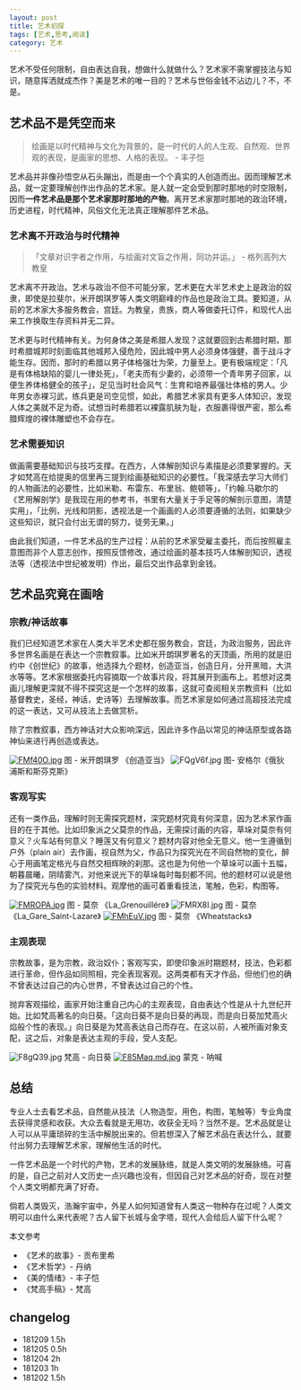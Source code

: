 ```yaml
---
layout: post
title: 艺术初探
tags: [艺术,思考,阅读]
category: 艺术
---
```


艺术不受任何限制，自由表达自我，想做什么就做什么？艺术家不需掌握技法与知识，随意挥洒就成杰作？美是艺术的唯一目的？艺术与世俗金钱不沾边儿？不，不是。

## 艺术品不是凭空而来

> 绘画是以时代精神与文化为背景的，是一时代的人的人生观、自然观、世界观的表现，是画家的思想、人格的表现。 -  丰子恺

艺术品并非像孙悟空从石头蹦出，而是由一个个真实的人创造而出。因而理解艺术品，就一定要理解创作出作品的艺术家。是人就一定会受到那时那地的时空限制，因而**一件艺术品是那个艺术家那时那地的产物**。离开艺术家那时那地的政治环境，历史进程，时代精神，风俗文化无法真正理解那件艺术品。

### 艺术离不开政治与时代精神

> 「文章对识字者之作用，与绘画对文盲之作用，同功并运。」 - 格列高列大教皇

艺术离不开政治。艺术与政治不但不可能分家，艺术更在大半艺术史上是政治的奴隶，即使是拉斐尔，米开朗琪罗等人类文明巅峰的作品也是政治工具。要知道，从前的艺术家大多服务教会，宫廷。为教皇，贵族，商人等做委托订件，和现代人出来工作换取生存资料并无二异。

艺术更与时代精神有关。为何身体之美是希腊人发现？这就要回到古希腊时期，那时希腊城邦时刻面临其他城邦入侵危险，因此城中男人必须身体强健，善于战斗才能生存。因而，那时的希腊以男子体格强壮为荣，力量至上。更有极端规定：「凡是有体格缺陷的婴儿一律处死」，「老夫而有少妻的，必须带一个青年男子回家，以便生养体格健全的孩子」，足见当时社会风气：生育和培养最强壮体格的男人。少年男女赤裸习武，练兵更是司空见惯，如此，希腊艺术家具有更多人体知识，发现人体之美就不足为奇。试想当时希腊若以裸露肌肤为耻，衣服裹得很严密，那么希腊辉煌的裸体雕塑也不会存在。

### 艺术需要知识

做画需要基础知识与技巧支撑。在西方，人体解剖知识与素描是必须要掌握的。天才如梵高在给提奥的信里再三提到绘画基础知识的必要性。「我深感去学习大师们的人物画法的必要性，比如米勒、布雷东、布里翁、鲍顿等」，「约翰.马歇尔的《艺用解剖学》是我现在用的参考书，书里有大量关于手足等的解剖示意图，清楚实用」，「比例，光线和阴影，透视法是一个画画的人必须要遵循的法则，如果缺少这些知识，就只会付出无谓的努力，徒劳无果。」

由此我们知道，一件艺术品的生产过程：从前的艺术家受雇主委托，而后按照雇主意图而非个人意志创作，按照反馈修改，通过绘画的基本技巧人体解剖知识，透视法等（透视法中世纪被发明）作出，最后交出作品拿到金钱。

## 艺术品究竟在画啥

### 宗教/神话故事
我们已经知道艺术家在人类大半艺术史都在服务教会，宫廷，为政治服务，因此许多世界名画是在表达一个宗教叙事。比如米开朗琪罗著名的天顶画，所用的就是旧约中《创世纪》的故事，他选择九个题材，创造亚当，创造日月，分开黑暗，大洪水等等。艺术家根据委托内容摘取一个故事片段，将其展开到画布上。若想对这类画儿理解更深就不得不探究这是一个怎样的故事，这就可查阅相关宗教资料（比如基督教史，圣经，神话，史诗等）去理解故事。而艺术家是如何通过高超技法完成的这一表达，又可从技法上去做赏析。

除了宗教叙事，西方神话对大众影响深远，因此许多作品以常见的神话原型或各路神仙来进行再创造或表达。

[![FMf40O.jpg](https://s1.ax1x.com/2018/12/04/FMf40O.jpg)](https://imgchr.com/i/FMf40O)
图 - 米开朗琪罗 《创造亚当》
![FQgV6f.jpg](https://s1.ax1x.com/2018/12/04/FQgV6f.jpg)
图- 安格尔《俄狄浦斯和斯芬克斯》

### 客观写实
还有一类作品，理解时则无需探究题材，深究题材究竟有何深意，因为艺术家作画目的在于其他。比如印象派之父莫奈的作品，无需探讨画的内容，草垛对莫奈有何意义？火车站有何意义？睡莲又有何意义？题材内容对他全无意义。他一生遵循到户外（plain air）去作画，视自然为父，作品只为探究光在不同自然物的变化，醉心于用画笔定格光与自然交相辉映的刹那。这也是为何他一个草垛可以画十五幅，朝暮晨曦，阴晴雾汽，对他来说光下的草垛每时每刻都不同。他的题材可以说是他为了探究光与色的实验材料。观摩他的画可着重看技法，笔触，色彩，构图等。

[![FMROPA.jpg](https://s1.ax1x.com/2018/12/04/FMROPA.jpg)](https://imgchr.com/i/FMROPA)
图 - 莫奈 《La_Grenouillére》
![FMRX8I.jpg](https://s1.ax1x.com/2018/12/04/FMRX8I.jpg)
图 - 莫奈 《La_Gare_Saint-Lazare》
[![FMhEuV.jpg](https://s1.ax1x.com/2018/12/04/FMhEuV.jpg)](https://imgchr.com/i/FMhEuV)
图 - 莫奈 《Wheatstacks》

### 主观表现
宗教故事，是为宗教，政治奴仆；客观写实，即使印象派时期题材，技法，色彩都进行革命，但作品如同照相，完全表现客观。这两类都有天才作品，但他们也的确不曾表达过自己的内心世界，不曾表达过自己的个性。

抛弃客观描绘，画家开始注重自己内心的主观表现，自由表达个性是从十九世纪开始。比如梵高著名的向日葵。「这向日葵不是向日葵的再现，而是向日葵加梵高火焰般个性的表现。」向日葵是为梵高表达自己而存在。在这以前，人被所画对象支配，这之后，对象是表达主观的手段，受人支配。

![F8gQ39.jpg](https://s1.ax1x.com/2018/12/09/F8gQ39.jpg)
梵高 - 向日葵
[![F85Maq.md.jpg](https://s1.ax1x.com/2018/12/09/F85Maq.md.jpg)](https://imgchr.com/i/F85Maq)
蒙克 - 呐喊

## 总结
专业人士去看艺术品，自然能从技法（人物造型，用色，构图，笔触等）专业角度去获得灵感和收获。大众去看就是无用功，收获全无吗？当然不是。艺术品就是让人可以从平庸琐碎的生活中解脱出来的。但若想深入了解艺术品在表达什么，就要付出努力去理解艺术家，理解他生活的时代。

一件艺术品是一个时代的产物，艺术的发展脉络，就是人类文明的发展脉络。可喜的是，自己之前对人文历史一点兴趣也没有，但因自己对艺术品的好奇，现在对整个人类文明都充满了好奇。

倘若人类毁灭，浩瀚宇宙中，外星人如何知道曾有人类这一物种存在过呢？人类文明可以由什么来代表呢？古人留下长城与金字塔，现代人会给后人留下什么呢？

本文参考
- 《艺术的故事》- 贡布里希
- 《艺术哲学》- 丹纳
- 《美的情绪》- 丰子恺
- 《梵高手稿》- 梵高

## changelog
- 181209 1.5h
- 181205 0.5h
- 181204 2h
- 181203 1h
- 181202 1.5h
